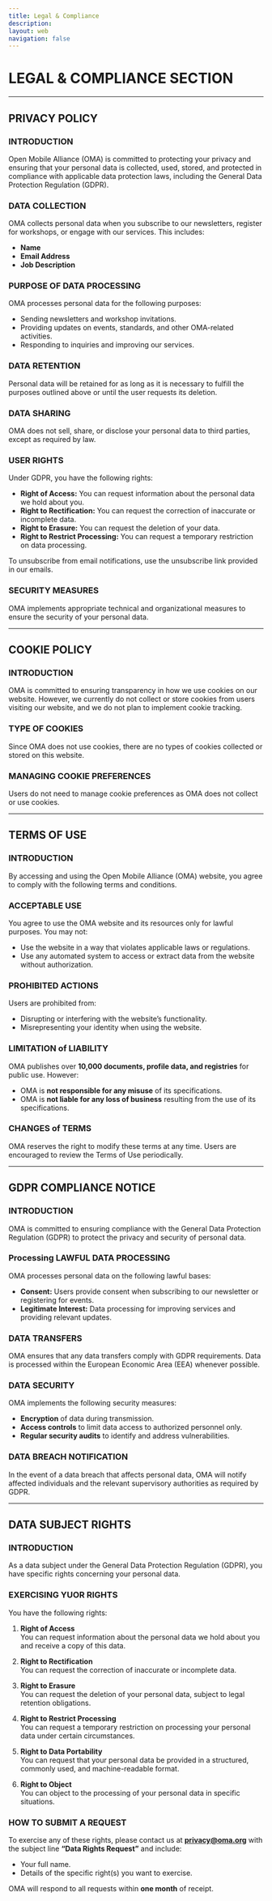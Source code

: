 ```yaml
---
title: Legal & Compliance
description:
layout: web
navigation: false
---
```


# LEGAL & COMPLIANCE SECTION

---

## PRIVACY POLICY 

### INTRODUCTION
Open Mobile Alliance (OMA) is committed to protecting your privacy and ensuring that your personal data is collected, used, stored, and protected in compliance with applicable data protection laws, including the General Data Protection Regulation (GDPR).

### DATA COLLECTION
OMA collects personal data when you subscribe to our newsletters, register for workshops, or engage with our services. This includes:
- **Name**
- **Email Address**
- **Job Description**

### PURPOSE OF DATA PROCESSING
OMA processes personal data for the following purposes:
- Sending newsletters and workshop invitations.
- Providing updates on events, standards, and other OMA-related activities.
- Responding to inquiries and improving our services.

### DATA RETENTION
Personal data will be retained for as long as it is necessary to fulfill the purposes outlined above or until the user requests its deletion.

### DATA SHARING
OMA does not sell, share, or disclose your personal data to third parties, except as required by law.

### USER RIGHTS
Under GDPR, you have the following rights:
- **Right of Access:** You can request information about the personal data we hold about you.
- **Right to Rectification:** You can request the correction of inaccurate or incomplete data.
- **Right to Erasure:** You can request the deletion of your data.
- **Right to Restrict Processing:** You can request a temporary restriction on data processing.

To unsubscribe from email notifications, use the unsubscribe link provided in our emails.

### SECURITY MEASURES
OMA implements appropriate technical and organizational measures to ensure the security of your personal data.

---

## COOKIE POLICY

### INTRODUCTION
OMA is committed to ensuring transparency in how we use cookies on our website. However, we currently do not collect or store cookies from users visiting our website, and we do not plan to implement cookie tracking.

### TYPE OF COOKIES
Since OMA does not use cookies, there are no types of cookies collected or stored on this website.

### MANAGING COOKIE PREFERENCES
Users do not need to manage cookie preferences as OMA does not collect or use cookies.

---

## TERMS OF USE

### INTRODUCTION
By accessing and using the Open Mobile Alliance (OMA) website, you agree to comply with the following terms and conditions.

### ACCEPTABLE USE
You agree to use the OMA website and its resources only for lawful purposes. You may not:
- Use the website in a way that violates applicable laws or regulations.
- Use any automated system to access or extract data from the website without authorization.

###  PROHIBITED ACTIONS
Users are prohibited from:
- Disrupting or interfering with the website’s functionality.
- Misrepresenting your identity when using the website.

### LIMITATION of LIABILITY
OMA publishes over **10,000 documents, profile data, and registries** for public use. However:
- OMA is **not responsible for any misuse** of its specifications.
- OMA is **not liable for any loss of business** resulting from the use of its specifications.

### CHANGES of TERMS
OMA reserves the right to modify these terms at any time. Users are encouraged to review the Terms of Use periodically.

---

## GDPR COMPLIANCE NOTICE

### INTRODUCTION
OMA is committed to ensuring compliance with the General Data Protection Regulation (GDPR) to protect the privacy and security of personal data.

### Processing LAWFUL DATA PROCESSING
OMA processes personal data on the following lawful bases:
- **Consent:** Users provide consent when subscribing to our newsletter or registering for events.
- **Legitimate Interest:** Data processing for improving services and providing relevant updates.

### DATA TRANSFERS
OMA ensures that any data transfers comply with GDPR requirements. Data is processed within the European Economic Area (EEA) whenever possible.

### DATA SECURITY
OMA implements the following security measures:
- **Encryption** of data during transmission.
- **Access controls** to limit data access to authorized personnel only.
- **Regular security audits** to identify and address vulnerabilities.

### DATA BREACH NOTIFICATION
In the event of a data breach that affects personal data, OMA will notify affected individuals and the relevant supervisory authorities as required by GDPR.

---

## DATA SUBJECT RIGHTS

### INTRODUCTION
As a data subject under the General Data Protection Regulation (GDPR), you have specific rights concerning your personal data.

### EXERCISING YUOR RIGHTS
You have the following rights:

1. **Right of Access**  
   You can request information about the personal data we hold about you and receive a copy of this data.

2. **Right to Rectification**  
   You can request the correction of inaccurate or incomplete data.

3. **Right to Erasure**  
   You can request the deletion of your personal data, subject to legal retention obligations.

4. **Right to Restrict Processing**  
   You can request a temporary restriction on processing your personal data under certain circumstances.

5. **Right to Data Portability**  
   You can request that your personal data be provided in a structured, commonly used, and machine-readable format.

6. **Right to Object**  
   You can object to the processing of your personal data in specific situations.

### HOW TO SUBMIT A REQUEST
To exercise any of these rights, please contact us at **privacy@oma.org** with the subject line **“Data Rights Request”** and include:
- Your full name.
- Details of the specific right(s) you want to exercise.

OMA will respond to all requests within **one month** of receipt.
